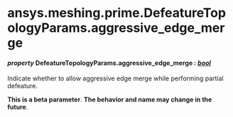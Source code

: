 # ansys.meshing.prime.DefeatureTopologyParams.aggressive_edge_merge



#### *property* DefeatureTopologyParams.aggressive_edge_merge *: [bool](https://docs.python.org/3.11/library/functions.html#bool)*

Indicate whether to allow aggressive edge merge while performing partial defeature.

**This is a beta parameter**. **The behavior and name may change in the future**.

<!-- !! processed by numpydoc !! -->
